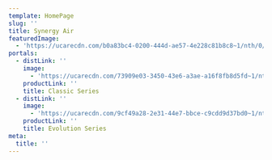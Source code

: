 ```yaml
---
template: HomePage
slug: ''
title: Synergy Air
featuredImage:
  - 'https://ucarecdn.com/b0a83bc4-0200-444d-ae57-4e228c81b8c8~1/nth/0/'
portals:
  - distLink: ''
    image:
      - 'https://ucarecdn.com/73909e03-3450-43e6-a3ae-a16f8fb8d5fd~1/nth/0/'
    productLink: ''
    title: Classic Series
  - distLink: ''
    image:
      - 'https://ucarecdn.com/9cf49a28-2e31-44e7-bbce-c9cdd9d37bd0~1/nth/0/'
    productLink: ''
    title: Evolution Series
meta:
  title: ''
---
```


